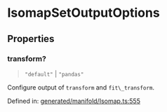 # IsomapSetOutputOptions

## Properties

### transform?

> `"default"` \| `"pandas"`

Configure output of `transform` and `fit\_transform`.

Defined in:  [generated/manifold/Isomap.ts:555](https://github.com/transitive-bullshit/scikit-learn-ts/blob/b59c1ff/packages/sklearn/src/generated/manifold/Isomap.ts#L555)
